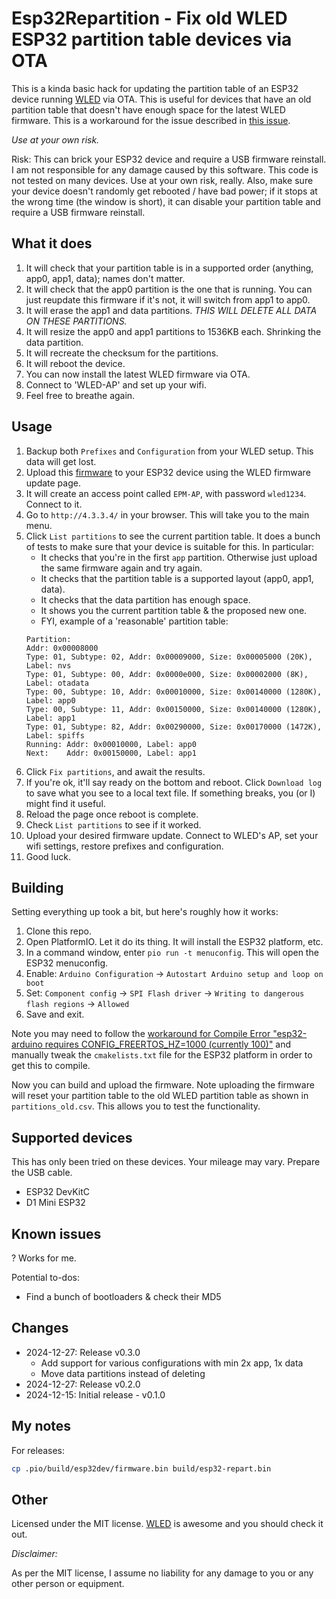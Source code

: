 # Esp32Repartition - Fix old WLED ESP32 partition table devices via OTA

This is a kinda basic hack for updating the partition table of an ESP32 device running [WLED](https://kno.wled.ge/) via OTA.
This is useful for devices that have an old partition table that doesn't have enough space for the latest WLED firmware.
This is a workaround for the issue described in [this issue](https://github.com/Aircoookie/WLED/issues/4369).

*Use at your own risk.*

Risk: This can brick your ESP32 device and require a USB firmware reinstall. I am not responsible for any damage caused by this software.
This code is not tested on many devices. Use at your own risk, really.
Also, make sure your device doesn't randomly get rebooted / have bad power;
if it stops at the wrong time (the window is short), it can disable your partition table and require a USB firmware reinstall.

## What it does

1. It will check that your partition table is in a supported order (anything, app0, app1, data); names don't matter.
2. It will check that the app0 partition is the one that is running. You can just reupdate this firmware if it's not, it will switch from app1 to app0.
3. It will erase the app1 and data partitions. *THIS WILL DELETE ALL DATA ON THESE PARTITIONS.*
4. It will resize the app0 and app1 partitions to 1536KB each. Shrinking the data partition.
5. It will recreate the checksum for the partitions.
6. It will reboot the device.
7. You can now install the latest WLED firmware via OTA.
8. Connect to 'WLED-AP' and set up your wifi.
9. Feel free to breathe again.

## Usage

1. Backup both `Prefixes` and `Configuration` from your WLED setup. This data will get lost.
2. Upload this [firmware](https://github.com/softplus/Esp32Repartition/releases) to your ESP32 device using the WLED firmware update page.
3. It will create an access point called `EPM-AP`, with password `wled1234`. Connect to it.
4. Go to `http://4.3.3.4/` in your browser. This will take you to the main menu.
7. Click `List partitions` to see the current partition table.
    It does a bunch of tests to make sure that your device is suitable for this. In particular:
    * It checks that you're in the first `app` partition. Otherwise just upload the same firmware again and try again.
    * It checks that the partition table is a supported layout (app0, app1, data).
    * It checks that the data partition has enough space.
    * It shows you the current partition table & the proposed new one.
    * FYI, example of a 'reasonable' partition table:
    ```
    Partition:
    Addr: 0x00008000
    Type: 01, Subtype: 02, Addr: 0x00009000, Size: 0x00005000 (20K), Label: nvs
    Type: 01, Subtype: 00, Addr: 0x0000e000, Size: 0x00002000 (8K), Label: otadata
    Type: 00, Subtype: 10, Addr: 0x00010000, Size: 0x00140000 (1280K), Label: app0
    Type: 00, Subtype: 11, Addr: 0x00150000, Size: 0x00140000 (1280K), Label: app1
    Type: 01, Subtype: 82, Addr: 0x00290000, Size: 0x00170000 (1472K), Label: spiffs
    Running: Addr: 0x00010000, Label: app0
    Next:    Addr: 0x00150000, Label: app1
    ```
8. Click `Fix partitions`, and await the results.
9. If you're ok, it'll say ready on the bottom and reboot.
    Click `Download log` to save what you see to a local text file.
    If something breaks, you (or I) might find it useful.
10. Reload the page once reboot is complete.
11. Check `List partitions` to see if it worked.
12. Upload your desired firmware update. Connect to WLED's AP, set your wifi settings, restore prefixes and configuration.
13. Good luck.

## Building

Setting everything up took a bit, but here's roughly how it works:

1. Clone this repo.
2. Open PlatformIO. Let it do its thing. It will install the ESP32 platform, etc.
3. In a command window, enter `pio run -t menuconfig`. This will open the ESP32 menuconfig.
4. Enable: `Arduino Configuration` -> `Autostart Arduino setup and loop on boot`
5. Set: `Component config` -> `SPI Flash driver` -> `Writing to dangerous flash regions` -> `Allowed`
6. Save and exit.

Note you may need to follow the [workaround for Compile Error "esp32-arduino requires CONFIG_FREERTOS_HZ=1000 (currently 100)"](https://github.com/espressif/arduino-esp32/discussions/8375#discussioncomment-7908337) and manually tweak the `cmakelists.txt` file for the ESP32 platform in order to get this to compile.

Now you can build and upload the firmware.
Note uploading the firmware will reset your partition table to the old WLED partition table as shown in `partitions_old.csv`.
This allows you to test the functionality.

## Supported devices

This has only been tried on these devices. Your mileage may vary. Prepare the USB cable.

* ESP32 DevKitC
* D1 Mini ESP32

## Known issues

? Works for me.

Potential to-dos:

* Find a bunch of bootloaders & check their MD5

## Changes

* 2024-12-27: Release v0.3.0
  * Add support for various configurations with min 2x app, 1x data
  * Move data partitions instead of deleting
* 2024-12-27: Release v0.2.0
* 2024-12-15: Initial release - v0.1.0

## My notes

For releases:

```bash
cp .pio/build/esp32dev/firmware.bin build/esp32-repart.bin
```

## Other

Licensed under the MIT license.
[WLED](https://kno.wled.ge/) is awesome and you should check it out.

*Disclaimer:*

As per the MIT license, I assume no liability for any damage to you or any other person or equipment.  
